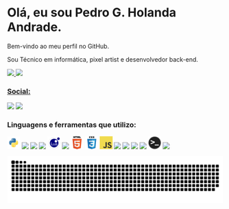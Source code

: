 <h1>Olá, eu sou Pedro G. Holanda Andrade.</h1>

Bem-vindo ao meu perfil no GitHub.

Sou Técnico em informática, pixel artist e desenvolvedor back-end.

<div>
<a href="https://github.com/pedroandrade932">
<img loading="lazy" height="180em" src="https://github-readme-stats.vercel.app/api/top-langs/?username=pedroandrade932&layout=compact&langs_count=7&theme=dracula"/>
<img loading="lazy" height="180em" src="https://github-readme-stats.vercel.app/api?username=pedroandrade932&show_icons=true&theme=dracula&include_all_commits=true&count_private=true"/>
</div>


### Social:
<div>
<a href="https://www.linkedin.com/in/pedro-andrade-281560250"target="_blank"><img loading="lazy" src="https://img.shields.io/badge/-LinkedIn-%230077B5?style=for-the-badge&logo=linkedin&logoColor=white" target="_blank"></a>
<a href="https://www.instagram.com/pedro_holanda_1?igsh=dnNndzh0dHg2M2hr"target="_blank"><img loading="lazy" src="https://img.shields.io/badge/-Instagram-%23cd5ebe?style=for-the-badge&logo=instagram&logoColor=white" target="_blank"></a>
</div>

### Linguagens e ferramentas que utilizo:
<span><img height="30" src="https://raw.githubusercontent.com/github/explore/80688e429a7d4ef2fca1e82350fe8e3517d3494d/topics/python/python.png"></span>
<span><img height="30" loading="lazy" src="https://cdn.jsdelivr.net/gh/devicons/devicon@latest/icons/c/c-original.svg"></span>
<span><img height="30" loading="lazy" src="https://cdn.jsdelivr.net/gh/devicons/devicon@latest/icons/cplusplus/cplusplus-original.svg"></span>
<span><img height="30" loading="lazy" src="https://cdn.jsdelivr.net/gh/devicons/devicon@latest/icons/java/java-original.svg"></span>
<span><img height="30" src="https://raw.githubusercontent.com/github/explore/80688e429a7d4ef2fca1e82350fe8e3517d3494d/topics/lua/lua.png"></span>
<span><img height="30" loading="lazy" src="https://cdn.jsdelivr.net/gh/devicons/devicon@latest/icons/dart/dart-original.svg"></span>
<span><img height="30" src="https://raw.githubusercontent.com/github/explore/80688e429a7d4ef2fca1e82350fe8e3517d3494d/topics/html/html.png"></span>
<span><img height="30" src="https://raw.githubusercontent.com/github/explore/80688e429a7d4ef2fca1e82350fe8e3517d3494d/topics/css/css.png"></span>
<span><img height="30" src="https://raw.githubusercontent.com/github/explore/80688e429a7d4ef2fca1e82350fe8e3517d3494d/topics/javascript/javascript.png"></span>
<span><img height="30" loading="lazy" src="https://cdn.jsdelivr.net/gh/devicons/devicon@latest/icons/php/php-original.svg"></span>
<span><img height="30" loading="lazy" src="https://cdn.jsdelivr.net/gh/devicons/devicon@latest/icons/mysql/mysql-original.svg"></span>
<span><img height="30" loading="lazy" src="https://cdn.jsdelivr.net/gh/devicons/devicon@latest/icons/wordpress/wordpress-original.svg"></span>
<span><img height="30" loading="lazy" src="https://cdn.jsdelivr.net/gh/devicons/devicon@latest/icons/git/git-original.svg"></span>
<span><img height="30" src="https://raw.githubusercontent.com/github/explore/80688e429a7d4ef2fca1e82350fe8e3517d3494d/topics/terminal/terminal.png"></span>
<span><img height="30" loading="lazy" src="https://cdn.jsdelivr.net/gh/devicons/devicon@latest/icons/linux/linux-original.svg"></span>

<picture>
  <source media="(prefers-color-scheme: dark)" srcset="https://raw.githubusercontent.com/pedroandrade932/pedroandrade932/output/github-contribution-grid-snake-dark.svg">
  <source media="(prefers-color-scheme: light)" srcset="https://raw.githubusercontent.com/pedroandrade932/pedroandrade932/output/github-contribution-grid-snake.svg">
  <img alt="github contribution grid snake animation" src="https://raw.githubusercontent.com/pedroandrade932/pedroandrade932/output/github-contribution-grid-snake.svg">
</picture>
